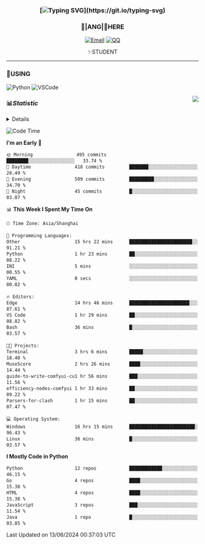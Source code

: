 <div align="center">


### [![Typing SVG](https://readme-typing-svg.herokuapp.com?size=25&duration=2500&color=8C43EA&vCenter=true&width=200&height=40&lines=%F0%9F%8C%B1ANGJustinl%F0%9F%8C%B1+!)](https://git.io/typing-svg)


### 🥛|**ANG**|🥛HERE



[![Email](https://img.shields.io/badge/Email-ANGJustin@163.com-6A5ACD?style=flat-square&logoColor=fff)](mailto:ANGJustinl@163.com)
[![QQ](https://img.shields.io/badge/QQ-77139032-98FB98?style=flat-square&logoColor=fff)](https://qm.qq.com/cgi-bin/qm/qr?k=mcs-cON_aPNfc3hO8-H7lWJHDX-5nKr7&noverify=0)




✨STUDENT 

</div>

---

### 🎨USING

![Python](https://img.shields.io/badge/-Python-blue?style=flat-square&logo=Python&logoColor=fff)
![VSCode](https://img.shields.io/badge/-VSCode-blue?style=flat-square&logo=visualstudiocode&logoColor=fff)


<a href="#">
  <img align="right" src="https://github-readme-stats.vercel.app/api?username=ANGJustinl&count_private=true&show_icons=true&hide_border=true&bg_color=15,f2f7fd,E0EAFC" />
</a>




### 📊*Statistic* 

<details>

<p align="center">
   <img src="github-metrics.svg" alt="typing-svg">
</p>

[![Github activity graph](https://github-readme-activity-graph.angforever.top/graph?username=ANGJustinl&theme=dracula)](https://github.com/ANGJustinl/ANGJustinl)
![image](https://github.com/ANGJustinl/ANGJustinl/assets/96008766/f6c957b8-b907-482a-8804-4c1f944d4b60)
</details>

<!--START_SECTION:waka-->
![Code Time](http://img.shields.io/badge/Code%20Time-105%20hrs%2010%20mins-blue)

**I'm an Early 🐤** 

```text
🌞 Morning                495 commits         ████████░░░░░░░░░░░░░░░░░   33.74 % 
🌆 Daytime                418 commits         ███████░░░░░░░░░░░░░░░░░░   28.49 % 
🌃 Evening                509 commits         █████████░░░░░░░░░░░░░░░░   34.70 % 
🌙 Night                  45 commits          █░░░░░░░░░░░░░░░░░░░░░░░░   03.07 % 
```


📊 **This Week I Spent My Time On** 

```text
🕑︎ Time Zone: Asia/Shanghai

💬 Programming Languages: 
Other                    15 hrs 22 mins      ███████████████████████░░   91.21 % 
Python                   1 hr 23 mins        ██░░░░░░░░░░░░░░░░░░░░░░░   08.22 % 
INI                      5 mins              ░░░░░░░░░░░░░░░░░░░░░░░░░   00.55 % 
YAML                     0 secs              ░░░░░░░░░░░░░░░░░░░░░░░░░   00.02 % 

🔥 Editors: 
Edge                     14 hrs 46 mins      ██████████████████████░░░   87.61 % 
VS Code                  1 hr 29 mins        ██░░░░░░░░░░░░░░░░░░░░░░░   08.82 % 
Bash                     36 mins             █░░░░░░░░░░░░░░░░░░░░░░░░   03.57 % 

🐱‍💻 Projects: 
Terminal                 3 hrs 6 mins        █████░░░░░░░░░░░░░░░░░░░░   18.40 % 
MuseScore                2 hrs 26 mins       ████░░░░░░░░░░░░░░░░░░░░░   14.44 % 
guide-to-write-comfyui-cu1 hr 56 mins        ███░░░░░░░░░░░░░░░░░░░░░░   11.56 % 
efficiency-nodes-comfyui 1 hr 33 mins        ██░░░░░░░░░░░░░░░░░░░░░░░   09.22 % 
Parsers-for-clash        1 hr 15 mins        ██░░░░░░░░░░░░░░░░░░░░░░░   07.47 % 

💻 Operating System: 
Windows                  16 hrs 15 mins      ████████████████████████░   96.43 % 
Linux                    36 mins             █░░░░░░░░░░░░░░░░░░░░░░░░   03.57 % 
```

**I Mostly Code in Python** 

```text
Python                   12 repos            ████████████░░░░░░░░░░░░░   46.15 % 
Go                       4 repos             ████░░░░░░░░░░░░░░░░░░░░░   15.38 % 
HTML                     4 repos             ████░░░░░░░░░░░░░░░░░░░░░   15.38 % 
JavaScript               3 repos             ███░░░░░░░░░░░░░░░░░░░░░░   11.54 % 
Java                     1 repo              █░░░░░░░░░░░░░░░░░░░░░░░░   03.85 % 
```




 Last Updated on 13/06/2024 00:37:03 UTC
<!--END_SECTION:waka-->
